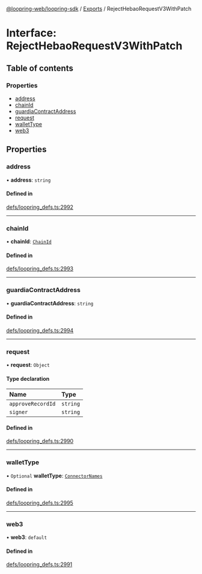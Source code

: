 [@loopring-web/loopring-sdk](../README.md) / [Exports](../modules.md) / RejectHebaoRequestV3WithPatch

# Interface: RejectHebaoRequestV3WithPatch

## Table of contents

### Properties

- [address](RejectHebaoRequestV3WithPatch.md#address)
- [chainId](RejectHebaoRequestV3WithPatch.md#chainid)
- [guardiaContractAddress](RejectHebaoRequestV3WithPatch.md#guardiacontractaddress)
- [request](RejectHebaoRequestV3WithPatch.md#request)
- [walletType](RejectHebaoRequestV3WithPatch.md#wallettype)
- [web3](RejectHebaoRequestV3WithPatch.md#web3)

## Properties

### address

• **address**: `string`

#### Defined in

[defs/loopring_defs.ts:2992](https://github.com/Loopring/loopring_sdk/blob/6d0be7c/src/defs/loopring_defs.ts#L2992)

___

### chainId

• **chainId**: [`ChainId`](../enums/ChainId.md)

#### Defined in

[defs/loopring_defs.ts:2993](https://github.com/Loopring/loopring_sdk/blob/6d0be7c/src/defs/loopring_defs.ts#L2993)

___

### guardiaContractAddress

• **guardiaContractAddress**: `string`

#### Defined in

[defs/loopring_defs.ts:2994](https://github.com/Loopring/loopring_sdk/blob/6d0be7c/src/defs/loopring_defs.ts#L2994)

___

### request

• **request**: `Object`

#### Type declaration

| Name | Type |
| :------ | :------ |
| `approveRecordId` | `string` |
| `signer` | `string` |

#### Defined in

[defs/loopring_defs.ts:2990](https://github.com/Loopring/loopring_sdk/blob/6d0be7c/src/defs/loopring_defs.ts#L2990)

___

### walletType

• `Optional` **walletType**: [`ConnectorNames`](../enums/ConnectorNames.md)

#### Defined in

[defs/loopring_defs.ts:2995](https://github.com/Loopring/loopring_sdk/blob/6d0be7c/src/defs/loopring_defs.ts#L2995)

___

### web3

• **web3**: `default`

#### Defined in

[defs/loopring_defs.ts:2991](https://github.com/Loopring/loopring_sdk/blob/6d0be7c/src/defs/loopring_defs.ts#L2991)
